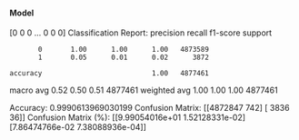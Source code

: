 #### Model
[0 0 0 ... 0 0 0]
Classification Report:
              precision    recall  f1-score   support

           0       1.00      1.00      1.00   4873589
           1       0.05      0.01      0.02      3872

    accuracy                           1.00   4877461
   macro avg       0.52      0.50      0.51   4877461
weighted avg       1.00      1.00      1.00   4877461

Accuracy: 0.9990613969030199
Confusion Matrix:
[[4872847     742]
 [   3836      36]]
Confusion Matrix (%):
[[9.99054016e+01 1.52128331e-02]
 [7.86474766e-02 7.38088936e-04]]
